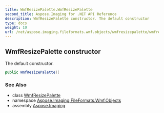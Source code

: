 ```yaml
---
title: WmfResizePalette.WmfResizePalette
second_title: Aspose.Imaging for .NET API Reference
description: WmfResizePalette constructor. The default constructor
type: docs
weight: 10
url: /net/aspose.imaging.fileformats.wmf.objects/wmfresizepalette/wmfresizepalette/
---
```

## WmfResizePalette constructor

The default constructor.

```csharp
public WmfResizePalette()
```

### See Also

* class [WmfResizePalette](../)
* namespace [Aspose.Imaging.FileFormats.Wmf.Objects](../../wmfresizepalette/)
* assembly [Aspose.Imaging](../../../)



